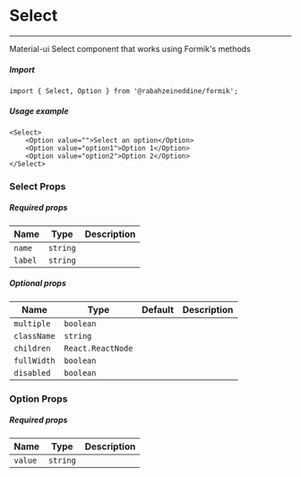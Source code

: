 # Select

<!-- STORY -->

<hr>

Material-ui Select component that works using Formik's methods

##### Import

```TS
import { Select, Option } from '@rabahzeineddine/formik';
```

##### Usage example

```TSX
<Select>
    <Option value="">Select an option</Option>
    <Option value="option1">Option 1</Option>
    <Option value="option2">Option 2</Option>
</Select>
```

### Select Props

##### Required props

| Name    | Type     | Description |
| ------- | -------- | ----------- |
| `name`  | `string` |             |
| `label` | `string` |             |

##### Optional props

| Name        | Type              | Default | Description |
| ----------- | ----------------- | ------- | ----------- |
| `multiple`  | `boolean`         |         |             |
| `className` | `string`          |         |             |
| `children`  | `React.ReactNode` |         |             |
| `fullWidth` | `boolean`         |         |             |
| `disabled`  | `boolean`         |         |             |

### Option Props

##### Required props

| Name    | Type     | Description |
| ------- | -------- | ----------- |
| `value` | `string` |             |
